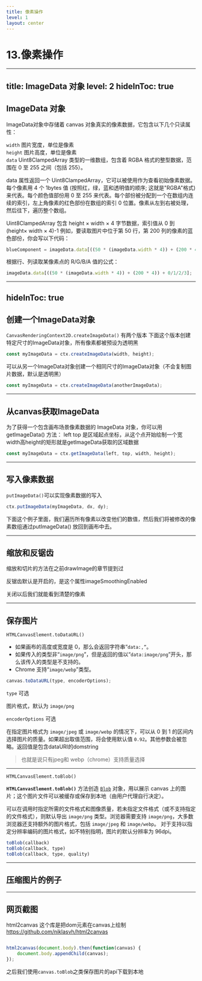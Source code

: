 ```yaml
---
title: 像素操作
level: 1
layout: center
---
```

# 13.像素操作

---
title: ImageData 对象
level: 2
hideInToc: true
---
## ImageData 对象
ImageData对象中存储着 canvas 对象真实的像素数据，它包含以下几个只读属性：

`width` 图片宽度，单位是像素  
`height` 图片高度，单位是像素  
`data` Uint8ClampedArray 类型的一维数组，包含着 RGBA 格式的整型数据，范围在 0 至 255 之间（包括 255）。  

data 属性返回一个 Uint8ClampedArray，它可以被使用作为查看初始像素数据。每个像素用 4 个 1bytes 值 (按照红，绿，蓝和透明值的顺序; 这就是"RGBA"格式) 来代表。每个颜色值部份用 0 至 255 来代表。每个部份被分配到一个在数组内连续的索引，左上角像素的红色部份在数组的索引 0 位置。像素从左到右被处理，然后往下，遍历整个数组。

Uint8ClampedArray 包含 height × width × 4 字节数据，索引值从 0 到 (height× width × 4)-1
例如，要读取图片中位于第 50 行，第 200 列的像素的蓝色部份，你会写以下代码：

```js
blueComponent = imageData.data[((50 * (imageData.width * 4)) + (200 * 4)) + 2];
```

根据行、列读取某像素点的 R/G/B/A 值的公式：

```js
imageData.data[((50 * (imageData.width * 4)) + (200 * 4)) + 0/1/2/3];
```

---
hideInToc: true
---

## 创建一个ImageData对象
`CanvasRenderingContext2D.createImageData()`
有两个版本
下面这个版本创建特定尺寸的ImageData对象，所有像素都被预设为透明黑

```js
const myImageData = ctx.createImageData(width, height);
```

可以从另一个ImageData对象创建一个相同尺寸的ImageData对象（不会复制图片数据，默认是透明黑）

```js
const myImageData = ctx.createImageData(anotherImageData);
```

---

## 从canvas获取ImageData
为了获得一个包含画布场景像素数据的 ImageData 对象，你可以用 getImageData() 方法：
left top 是区域起点坐标，从这个点开始绘制一个宽width高height的矩形就是getImageData获取的区域数据

```js
const myImageData = ctx.getImageData(left, top, width, height);

```

<Demo022ColorPicker />

---

## 写入像素数据

`putImageData()`可以实现像素数据的写入

```js
ctx.putImageData(myImageData, dx, dy);

```

下面这个例子里面，我们遍历所有像素以改变他们的数值，然后我们将被修改的像素数组通过putImageData() 放回到画布中去。

<Demo023PutImage/>

---
## 缩放和反锯齿

<Link to="37">缩放和切片的方法</Link>在之前drawImage的章节提到过

反锯齿默认是开启的，是这个属性imageSmoothingEnabled

关闭以后我们就能看到清楚的像素

<Demo023imageSmoothingEnabled/>

---
## 保存图片

`HTMLCanvasElement.toDataURL()`

- 如果画布的高度或宽度是 0，那么会返回字符串“`data:,”`。
- 如果传入的类型非“`image/png`”，但是返回的值以“`data:image/png`”开头，那么该传入的类型是不支持的。
- Chrome 支持“`image/webp`”类型。

```js
canvas.toDataURL(type, encoderOptions);
```

`type` 可选

图片格式，默认为 `image/png`

`encoderOptions` 可选

在指定图片格式为 `image/jpeg` 或 `image/webp` 的情况下，可以从 0 到 1 的区间内选择图片的质量。如果超出取值范围，将会使用默认值 `0.92`。其他参数会被忽略。返回值是包含dataURI的domstring
> 也就是说只有jpeg和 webp（chrome）支持质量选择

---

`HTMLCanvasElement.toBlob()`

**`HTMLCanvasElement.toBlob()`** 方法创造 [`Blob`](https://developer.mozilla.org/zh-CN/docs/Web/API/Blob) 对象，用以展示 canvas 上的图片；这个图片文件可以被缓存或保存到本地（由用户代理自行决定）。

可以在调用时指定所需的文件格式和图像质量，若未指定文件格式（或不支持指定的文件格式），则默认导出 `image/png` 类型。浏览器需要支持 `image/png`，大多数浏览器还支持额外的图片格式，包括 `image/jpeg` 和 `image/webp`。
对于支持以指定分辨率编码的图片格式，如不特别指明，图片的默认分辨率为 96dpi。

```js
toBlob(callback)
toBlob(callback, type)
toBlob(callback, type, quality)

```

---
## 压缩图片的例子

<Demo021Compress/>

---

## 网页截图

html2canvas 这个库是把dom元素在canvas上绘制
<https://github.com/niklasvh/html2canvas>

```js

html2canvas(document.body).then(function(canvas) {
    document.body.appendChild(canvas);
});

```

之后我们使用`canvas.toBlob`之类保存图片的api下载到本地
